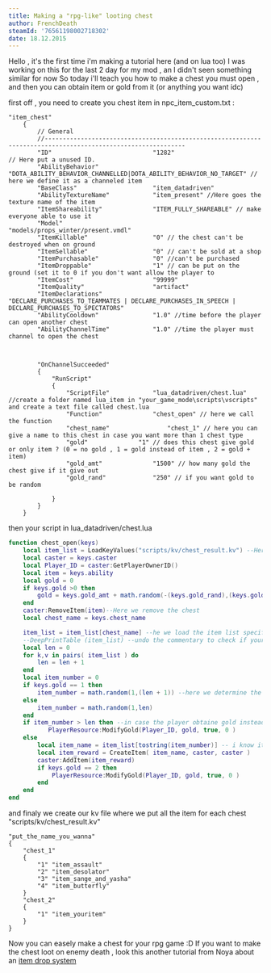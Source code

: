 ```yaml
---
title: Making a "rpg-like" looting chest
author: FrenchDeath
steamId: '76561198002718302'
date: 18.12.2015
---
```


Hello , it's the first time i'm making a tutorial here (and on lua too)
I was working on this for the last 2 day for my mod , an I didn't seen something similar for now 
So today i'll teach you how to make a chest you must open , and then you can obtain item or gold from it (or anything you want idc)

first off , you need to create you chest item in npc_item_custom.txt :

```
"item_chest"
	{
		// General
		//-------------------------------------------------------------------------------------------------------------
		"ID"							"1282"														// Here put a unused ID.
		"AbilityBehavior"				"DOTA_ABILITY_BEHAVIOR_CHANNELLED|DOTA_ABILITY_BEHAVIOR_NO_TARGET" // here we define it as a channeled item
		"BaseClass"						"item_datadriven"
		"AbilityTextureName"			"item_present" //Here goes the texture name of the item
		"ItemShareability"				"ITEM_FULLY_SHAREABLE" // make everyone able to use it
		"Model"							"models/props_winter/present.vmdl"
		"ItemKillable"					"0" // the chest can't be destroyed when on ground
		"ItemSellable"					"0" // can't be sold at a shop
		"ItemPurchasable"				"0" //can't be purchased
		"ItemDroppable"					"1" // can be put on the ground (set it to 0 if you don't want allow the player to
		"ItemCost"						"99999" 
		"ItemQuality"					"artifact"
		"ItemDeclarations"				"DECLARE_PURCHASES_TO_TEAMMATES | DECLARE_PURCHASES_IN_SPEECH | DECLARE_PURCHASES_TO_SPECTATORS"
		"AbilityCooldown"				"1.0" //time before the player can open another chest
		"AbilityChannelTime"			"1.0" //time the player must channel to open the chest
		


		"OnChannelSucceeded"
		{
			"RunScript"
		    {
		        "ScriptFile"			"lua_datadriven/chest.lua" //create a folder named lua_item in "your_game_mode\scripts\vscripts" and create a text file called chest.lua
				"Function"				"chest_open" // here we call the function
				"chest_name"				"chest_1" // here you can give a name to this chest in case you want more than 1 chest type 
				"gold"				"1" // does this chest give gold or only item ? (0 = no gold , 1 = gold instead of item , 2 = gold + item)
				"gold_amt"				"1500" // how many gold the chest give if it give out
				"gold_rand"				"250" // if you want gold to be random

		    }
		}
	}
```
then your script in lua_datadriven/chest.lua 
```lua
function chest_open(keys)
	local item_list = LoadKeyValues("scripts/kv/chest_result.kv") --Here we load a kv file where we will put all the item you can find in chest
	local caster = keys.caster
	local Player_ID = caster:GetPlayerOwnerID() 
	local item = keys.ability
	local gold = 0
	if keys.gold >0 then
		gold = keys.gold_amt + math.random(-(keys.gold_rand),(keys.gold_rand))
	end
	caster:RemoveItem(item)--Here we remove the chest
	local chest_name = keys.chest_name

	item_list = item_list[chest_name] --he we load the item list specific to this chest
	--DeepPrintTable (item_list) --undo the commentary to check if your item_list is right
	local len = 0
	for k,v in pairs( item_list ) do
		len = len + 1
	end
	local item_number = 0
	if keys.gold == 1 then
		item_number = math.random(1,(len + 1)) --here we determine the item number (soo here we chose the item), the +1 is to add the gold chance in ,you can change it to 2 or more if you want gold to have higger change of appear
	else
		item_number = math.random(1,len)
	end
	if item_number > len then --in case the player obtaine gold instead of item
	       PlayerResource:ModifyGold(Player_ID, gold, true, 0 ) 
	else
		local item_name = item_list[tostring(item_number)] -- i know it could be better , but i'm not realy used to kv
		local item_reward = CreateItem( item_name, caster, caster )
		caster:AddItem(item_reward)
		if keys.gold == 2 then
			PlayerResource:ModifyGold(Player_ID, gold, true, 0 ) 
		end
	end
end
```

and finaly we create our kv file where we put all the item for each chest 
"scripts/kv/chest_result.kv"
```
"put_the_name_you_wanna" 
{ 
    "chest_1"
    { 
        "1" "item_assault"
        "2" "item_desolator"
        "3" "item_sange_and_yasha"   
        "4" "item_butterfly"
    }
    "chest_2"
    { 
        "1" "item_youritem"
    }
}
```

Now you can easely make a chest for your rpg game :D
If you want to make the chest loot on enemy death , look this another tutorial from Noya about an [item drop system](https://moddota.com/scripting/item-drop-system)
